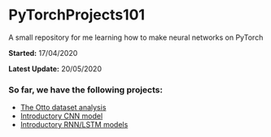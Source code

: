 # PyTorchProjects101
A small repository for me learning how to make neural networks on PyTorch

__Started:__ 17/04/2020

__Latest Update:__ 20/05/2020

### So far, we have the following projects:
- [The Otto dataset analysis](https://phillipluong.github.io/PyTorchProjects101/Otto%20Model)
- [Introductory CNN model](https://phillipluong.github.io/PyTorchProjects101/Intro%20to%20CNNs%20via%20QMNIST)
- [Introductory RNN/LSTM models](https://phillipluong.github.io/PyTorchProjects101/Intro%20to%20RNNs%20via%20Fashion-MNIST)
